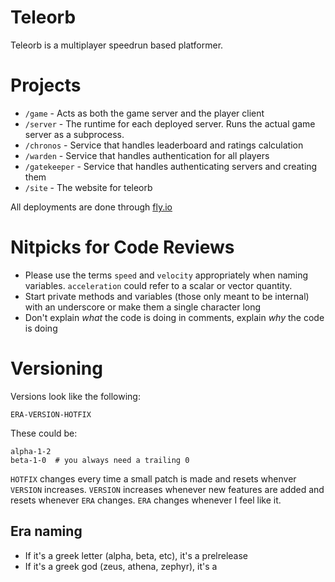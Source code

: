 # Teleorb

Teleorb is a multiplayer speedrun based platformer.

# Projects

- `/game` - Acts as both the game server and the player client
- `/server` - The runtime for each deployed server. Runs the actual game server as a subprocess.
- `/chronos` - Service that handles leaderboard and ratings calculation
- `/warden` - Service that handles authentication for all players
- `/gatekeeper` - Service that handles authenticating servers and creating them
- `/site` - The website for teleorb

All deployments are done through [fly.io](https://fly.io)

# Nitpicks for Code Reviews

- Please use the terms `speed` and `velocity` appropriately when naming variables. `acceleration` could refer to a scalar or vector quantity.
- Start private methods and variables (those only meant to be internal) with an underscore or make them a single character long
- Don't explain _what_ the code is doing in comments, explain _why_ the code is doing

# Versioning

Versions look like the following:

```
ERA-VERSION-HOTFIX
```

These could be:

```
alpha-1-2
beta-1-0  # you always need a trailing 0

```

`HOTFIX` changes every time a small patch is made and resets whenver `VERSION` increases. `VERSION` increases whenever new features are added and resets whenever `ERA` changes. `ERA` changes whenever I feel like it.

## Era naming

- If it's a greek letter (alpha, beta, etc), it's a prelrelease
- If it's a greek god (zeus, athena, zephyr), it's a
